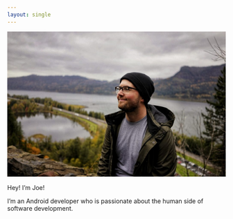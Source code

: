 ```yaml
---
layout: single
---
```


![me](me.jpeg) <br>

Hey! I’m Joe!

I’m an Android developer who is passionate about the human side of software development.
